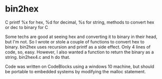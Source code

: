 # bin2hex
C printf %x for hex, %d for decimal, %s for string, methods to convert hex or dec to binary for C

Some techs are good at seeing hex and converting it to binary in their head, but I'm not.  So I wrote or stole a couple of functions to convert hex to binary. bin2hex uses recursion and printf as a side effect. Only 4 lines of code, so, easy. However, I also wanted a function to return the binary as a string. bin2hex4.c and h do that.

Code was written on CodeBlocks using a windows 10 machine, but should be portable to embedded systems by modifying the malloc statement. 
